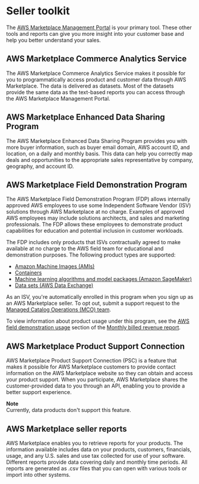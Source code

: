 # Seller toolkit<a name="additional-seller-tools"></a>

 The [AWS Marketplace Management Portal](https://aws.amazon.com/marketplace/management/) is your primary tool\. These other tools and reports can give you more insight into your customer base and help you better understand your sales\. 

## AWS Marketplace Commerce Analytics Service<a name="commerce-analytics-intro"></a>

 The AWS Marketplace Commerce Analytics Service makes it possible for you to programmatically access product and customer data through AWS Marketplace\. The data is delivered as datasets\. Most of the datasets provide the same data as the text\-based reports you can access through the AWS Marketplace Management Portal\. 

## AWS Marketplace Enhanced Data Sharing Program<a name="enhanced-data-sharing-intro"></a>

 The AWS Marketplace Enhanced Data Sharing Program provides you with more buyer information, such as buyer email domain, AWS account ID, and location, on a daily and monthly basis\. This data can help you correctly map deals and opportunities to the appropriate sales representative by company, geography, and account ID\. 

## AWS Marketplace Field Demonstration Program<a name="field-demonstration-program"></a>

The AWS Marketplace Field Demonstration Program \(FDP\) allows internally approved AWS employees to use some Independent Software Vendor \(ISV\) solutions through AWS Marketplace at no charge\. Examples of approved AWS employees may include solutions architects, and sales and marketing professionals\. The FDP allows these employees to demonstrate product capabilities for education and potential inclusion in customer workloads\.

The FDP includes only products that ISVs contractually agreed to make available at no charge to the AWS field team for educational and demonstration purposes\. The following product types are supported:
+ [Amazon Machine Images \(AMIs\)](ami-products.md) 
+ [Containers](container-based-products.md) 
+ [Machine learning algorithms and model packages \(Amazon SageMaker\)](machine-learning-products.md) 
+ [Data sets \(AWS Data Exchange\)](https://docs.aws.amazon.com/data-exchange/latest/userguide/what-is.html)

As an ISV, you're automatically enrolled in this program when you sign up as an AWS Marketplace seller\. To opt out, submit a support request to the [Managed Catalog Operations \(MCO\) team](http://aws.amazon.com/marketplace/management/contact-us/)\.

To view information about product usage under this program, see the [AWS field demonstration usage](monthly-billed-revenue-report.md#section-3-aws-field-demonstration-usage) section of the [Monthly billed revenue report](monthly-billed-revenue-report.md)\.

## AWS Marketplace Product Support Connection<a name="product-support-connection-intro"></a>

 AWS Marketplace Product Support Connection \(PSC\) is a feature that makes it possible for AWS Marketplace customers to provide contact information on the AWS Marketplace website so they can obtain and access your product support\. When you participate, AWS Marketplace shares the customer\-provided data to you through an API, enabling you to provide a better support experience\. 

**Note**  
Currently, data products don't support this feature\.

## AWS Marketplace seller reports<a name="seller-reports-intro"></a>

AWS Marketplace enables you to retrieve reports for your products\. The information available includes data on your products, customers, financials, usage, and any U\.S\. sales and use tax collected for use of your software\. Different reports provide data covering daily and monthly time periods\. All reports are generated as \.csv files that you can open with various tools or import into other systems\. 